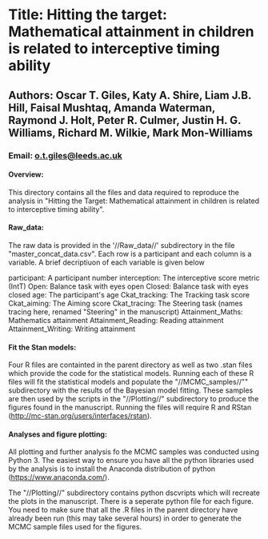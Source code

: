 # Title: Hitting the target: Mathematical attainment in children is related to interceptive timing ability

## Authors: Oscar T. Giles, Katy A. Shire, Liam J.B. Hill, Faisal Mushtaq, Amanda Waterman, Raymond J. Holt, Peter R. Culmer, Justin H. G. Williams, Richard M. Wilkie, Mark Mon-Williams

### Email: o.t.giles@leeds.ac.uk


#### Overview:

This directory contains all the files and data required to reproduce the analysis in "Hitting the Target: Mathematical attainment in children is related to interceptive timing ability".

#### Raw_data:

The raw data is provided in the '//Raw_data//' subdirectory in the file "master_concat_data.csv". Each row is a participant and each column is a variable. A brief decriptiuon of each variable is given below

participant: A participant number
interception: The interceptive score metric (IntT)
Open: Balance task with eyes open 
Closed: Balance task with eyes closed
age: The participant's age
Ckat_tracking: The Tracking task score
Ckat_aiming: The Aiming score
Ckat_tracing: The Steering task (names tracing here, renamed "Steering" in the manuscript)
Attainment_Maths: Mathematics attainment
Attainment_Reading: Reading attainment
Attainment_Writing: Writing attainment

#### Fit the Stan models:

Four R files are containted in the parent directory as well as two .stan files which provide the code for the statistical models. Running each of these R files will fit the statistical models and populate the "//MCMC_samples//"" subdirectory with the results of the Bayesian model fitting. These samples are then used by the scripts in the "//Plotting//" subdirectory to produce the figures found in the manuscript. Running the files will require R and RStan (http://mc-stan.org/users/interfaces/rstan).

#### Analyses and figure plotting:

All plotting and further analysis fo the MCMC samples was conducted using Python 3. The easiest way to ensure you have all the python libraries used by the analysis is to install the Anaconda distribution of python (https://www.anaconda.com/).

The "//Plotting//" subdirectory contains python dscvripts which will recreate the plots in the manuscript. There is a seperate python file for each figure. You need to make sure that all the .R files in the parent directory have already been run (this may take several hours) in order to generate the MCMC sample files used for the figures. 
